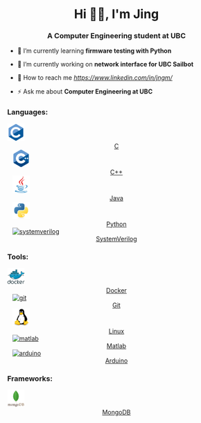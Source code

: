 <h1 align="center">Hi 👋🏻, I'm Jing</h1>
<h3 align="center">A Computer Engineering student at UBC</h3>

- 🌱 I’m currently learning **firmware testing with Python**

- 🔭 I’m currently working on **network interface for UBC Sailbot**

- 💌 How to reach me *https://www.linkedin.com/in/jngm/*

- ⚡ Ask me about **Computer Engineering at UBC**

<h3 align="left">Languages:</h3>
<p align="left"> 
  <a href="https://www.cprogramming.com/" target="_blank" rel="noreferrer"> 
    <img src="https://raw.githubusercontent.com/devicons/devicon/master/icons/c/c-original.svg" alt="c" width="40" height="40"/> 
    <br><span style="display: block; text-align: center;">C</span>
  </a>  
  &nbsp;&nbsp;  
  <a href="https://www.w3schools.com/cpp/" target="_blank" rel="noreferrer"> 
    <img src="https://raw.githubusercontent.com/devicons/devicon/master/icons/cplusplus/cplusplus-original.svg" alt="cplusplus" width="40" height="40"/> 
    <br><span style="display: block; text-align: center;">C++</span>
  </a>  
  &nbsp;&nbsp;  
  <a href="https://www.java.com" target="_blank" rel="noreferrer"> 
    <img src="https://raw.githubusercontent.com/devicons/devicon/master/icons/java/java-original.svg" alt="java" width="40" height="40"/> 
    <br><span style="display: block; text-align: center;">Java</span>
  </a>  
  &nbsp;&nbsp;  
  <a href="https://www.python.org" target="_blank" rel="noreferrer"> 
    <img src="https://raw.githubusercontent.com/devicons/devicon/master/icons/python/python-original.svg" alt="python" width="40" height="40"/> 
    <br><span style="display: block; text-align: center;">Python</span>
  </a>  
  &nbsp;&nbsp;  
  <a href="https://en.wikipedia.org/wiki/SystemVerilog" target="_blank" rel="noreferrer"> 
    <img src="https://static-00.iconduck.com/assets.00/file-type-light-systemverilog-icon-512x512-n6etzhly.png" alt="systemverilog" width="40" height="40"/> 
    <br><span style="display: block; text-align: center;">SystemVerilog</span>
  </a>
</p>

<h3 align="left">Tools:</h3>
<p align="left"> 
  <a href="https://www.docker.com/" target="_blank" rel="noreferrer"> 
    <img src="https://raw.githubusercontent.com/devicons/devicon/master/icons/docker/docker-original-wordmark.svg" alt="docker" width="40" height="40"/> 
    <br><span style="display: block; text-align: center;">Docker</span>
  </a>  
  &nbsp;&nbsp;  
  <a href="https://git-scm.com/" target="_blank" rel="noreferrer"> 
    <img src="https://www.vectorlogo.zone/logos/git-scm/git-scm-icon.svg" alt="git" width="40" height="40"/> 
    <br><span style="display: block; text-align: center;">Git</span>
  </a>  
  &nbsp;&nbsp;  
  <a href="https://www.linux.org/" target="_blank" rel="noreferrer"> 
    <img src="https://raw.githubusercontent.com/devicons/devicon/master/icons/linux/linux-original.svg" alt="linux" width="40" height="40"/> 
    <br><span style="display: block; text-align: center;">Linux</span>
  </a>  
  &nbsp;&nbsp;  
  <a href="https://www.mathworks.com/" target="_blank" rel="noreferrer"> 
    <img src="https://upload.wikimedia.org/wikipedia/commons/2/21/Matlab_Logo.png" alt="matlab" width="40" height="40"/> 
    <br><span style="display: block; text-align: center;">Matlab</span>
  </a>  
  &nbsp;&nbsp;  
  <a href="https://www.arduino.cc/" target="_blank" rel="noreferrer"> 
    <img src="https://cdn.worldvectorlogo.com/logos/arduino-1.svg" alt="arduino" width="40" height="40"/> 
    <br><span style="display: block; text-align: center;">Arduino</span>
  </a>
</p>

<h3 align="left">Frameworks:</h3>
<p align="left"> 
  <a href="https://www.mongodb.com/" target="_blank" rel="noreferrer"> 
    <img src="https://raw.githubusercontent.com/devicons/devicon/master/icons/mongodb/mongodb-original-wordmark.svg" alt="mongodb" width="40" height="40"/> 
    <br><span style="display: block; text-align: center;">MongoDB</span>
  </a>
</p>
